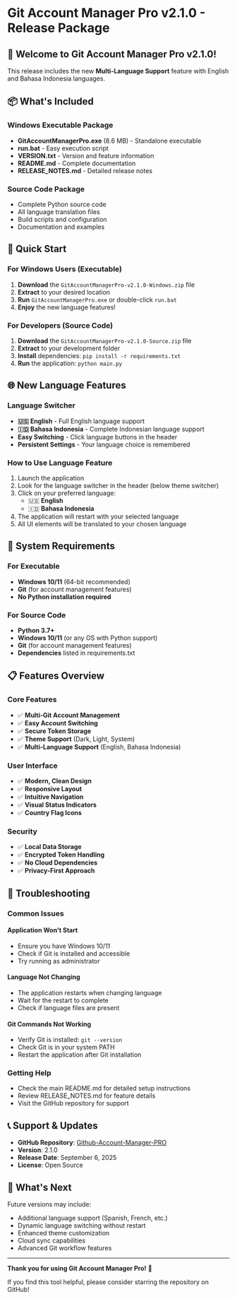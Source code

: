 # Git Account Manager Pro v2.1.0 - Release Package

## 🎉 Welcome to Git Account Manager Pro v2.1.0!

This release includes the new **Multi-Language Support** feature with English and Bahasa Indonesia languages.

## 📦 What's Included

### Windows Executable Package
- **GitAccountManagerPro.exe** (8.6 MB) - Standalone executable
- **run.bat** - Easy execution script
- **VERSION.txt** - Version and feature information
- **README.md** - Complete documentation
- **RELEASE_NOTES.md** - Detailed release notes

### Source Code Package
- Complete Python source code
- All language translation files
- Build scripts and configuration
- Documentation and examples

## 🚀 Quick Start

### For Windows Users (Executable)
1. **Download** the `GitAccountManagerPro-v2.1.0-Windows.zip` file
2. **Extract** to your desired location
3. **Run** `GitAccountManagerPro.exe` or double-click `run.bat`
4. **Enjoy** the new language features!

### For Developers (Source Code)
1. **Download** the `GitAccountManagerPro-v2.1.0-Source.zip` file
2. **Extract** to your development folder
3. **Install** dependencies: `pip install -r requirements.txt`
4. **Run** the application: `python main.py`

## 🌐 New Language Features

### Language Switcher
- **🇺🇸 English** - Full English language support
- **🇮🇩 Bahasa Indonesia** - Complete Indonesian language support
- **Easy Switching** - Click language buttons in the header
- **Persistent Settings** - Your language choice is remembered

### How to Use Language Feature
1. Launch the application
2. Look for the language switcher in the header (below theme switcher)
3. Click on your preferred language:
   - 🇺🇸 **English**
   - 🇮🇩 **Bahasa Indonesia**
4. The application will restart with your selected language
5. All UI elements will be translated to your chosen language

## 🔧 System Requirements

### For Executable
- **Windows 10/11** (64-bit recommended)
- **Git** (for account management features)
- **No Python installation required**

### For Source Code
- **Python 3.7+**
- **Windows 10/11** (or any OS with Python support)
- **Git** (for account management features)
- **Dependencies** listed in requirements.txt

## 📋 Features Overview

### Core Features
- ✅ **Multi-Git Account Management**
- ✅ **Easy Account Switching**
- ✅ **Secure Token Storage**
- ✅ **Theme Support** (Dark, Light, System)
- ✅ **Multi-Language Support** (English, Bahasa Indonesia)

### User Interface
- ✅ **Modern, Clean Design**
- ✅ **Responsive Layout**
- ✅ **Intuitive Navigation**
- ✅ **Visual Status Indicators**
- ✅ **Country Flag Icons**

### Security
- ✅ **Local Data Storage**
- ✅ **Encrypted Token Handling**
- ✅ **No Cloud Dependencies**
- ✅ **Privacy-First Approach**

## 🐛 Troubleshooting

### Common Issues

#### Application Won't Start
- Ensure you have Windows 10/11
- Check if Git is installed and accessible
- Try running as administrator

#### Language Not Changing
- The application restarts when changing language
- Wait for the restart to complete
- Check if language files are present

#### Git Commands Not Working
- Verify Git is installed: `git --version`
- Check Git is in your system PATH
- Restart the application after Git installation

### Getting Help
- Check the main README.md for detailed setup instructions
- Review RELEASE_NOTES.md for feature details
- Visit the GitHub repository for support

## 📞 Support & Updates

- **GitHub Repository**: [Github-Account-Manager-PRO](https://github.com/densuz/Github-Account-Manager-PRO)
- **Version**: 2.1.0
- **Release Date**: September 6, 2025
- **License**: Open Source

## 🎯 What's Next

Future versions may include:
- Additional language support (Spanish, French, etc.)
- Dynamic language switching without restart
- Enhanced theme customization
- Cloud sync capabilities
- Advanced Git workflow features

---

**Thank you for using Git Account Manager Pro!** 🚀

If you find this tool helpful, please consider starring the repository on GitHub!
